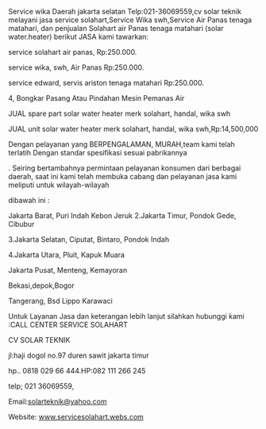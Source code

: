 Service wika Daerah jakarta selatan Telp:021-36069559,cv solar teknik melayani jasa service solahart,Service Wika swh,Service Air Panas tenaga matahari, dan penjualan Solahart air Panas tenaga matahari (solar water.heater) berikut JASA kami tawarkan:

service solahart air panas, Rp:250.000.

service wika, swh, Air Panas Rp:250.000.

service edward, servis ariston tenaga matahari Rp:250.000.

4, Bongkar Pasang Atau Pindahan Mesin Pemanas Air

JUAL spare part solar water heater merk solahart, handal, wika swh

JUAL unit solar water heater merk solahart, handal, wika swh,Rp:14,500,000

Dengan pelayanan yang BERPENGALAMAN, MURAH,team kami telah terlatih Dengan standar spesifikasi sesuai pabrikannya

. Seiring bertambahnya permintaan pelayanan konsumen dari berbagai daerah, saat ini kami telah membuka cabang dan pelayanan jasa kami meliputi untuk wilayah-wilayah

dibawah ini :

Jakarta Barat, Puri Indah Kebon Jeruk 2.Jakarta Timur, Pondok Gede, Cibubur

3.Jakarta Selatan, Ciputat, Bintaro, Pondok Indah

4.Jakarta Utara, Pluit, Kapuk Muara

Jakarta Pusat, Menteng, Kemayoran

Bekasi,depok,Bogor

Tangerang, Bsd Lippo Karawaci

Untuk Layanan Jasa dan keterangan lebih lanjut silahkan hubunggi kami :CALL CENTER SERVICE SOLAHART

CV SOLAR TEKNIK

jl:haji dogol no.97 duren sawit jakarta timur

hp.. 0818 029 66 444.HP:082 111 266 245

telp; 021 36069559,

Email:solarteknik@yahoo.com

Website: www.servicesolahart.webs.com